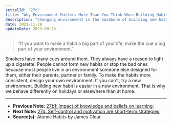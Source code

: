 ```yaml
---
zettelId: "27c"
title: "Why Environment Matters More Than You Think When Building Habits"
description: "Changing environment is the backbone of building new habits."
date: 2021-11-28
updateDate: 2023-09-20
---
```


> "If you want to make a habit a big part of your life, make the cue a big part of your environment."

Smokers have many cues around them. They always have a reason to light up a cigarette. People cannot form new habits or stop the bad ones because most people live in an environment someone else designed for them, either their parents, partner or family. To make the habits more consistent, design your own environment. If you can't, try a new environment. Building new habit is easier in a new environment. That is why we behave differently on holidays or elsewhere than at home.

---

- **Previous Note:** [27b1: Impact of knowledge and beliefs on learning](/notes/27b1/);
- **Next Note:** [27d: Self-control and motivation are short-term strategies](/notes/27d/);
- **Source(s):** Atomic Habits by James Clear
